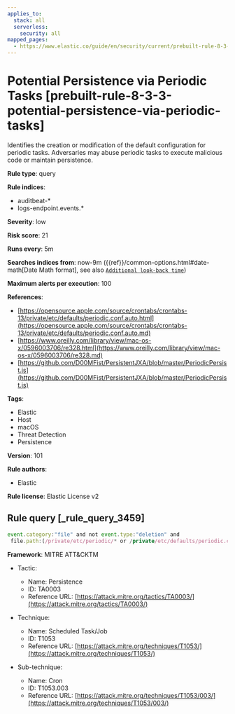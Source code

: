 ```yaml
---
applies_to:
  stack: all
  serverless:
    security: all
mapped_pages:
  - https://www.elastic.co/guide/en/security/current/prebuilt-rule-8-3-3-potential-persistence-via-periodic-tasks.html
---
```


# Potential Persistence via Periodic Tasks [prebuilt-rule-8-3-3-potential-persistence-via-periodic-tasks]

Identifies the creation or modification of the default configuration for periodic tasks. Adversaries may abuse periodic tasks to execute malicious code or maintain persistence.

**Rule type**: query

**Rule indices**:

* auditbeat-*
* logs-endpoint.events.*

**Severity**: low

**Risk score**: 21

**Runs every**: 5m

**Searches indices from**: now-9m ({{ref}}/common-options.html#date-math[Date Math format], see also [`Additional look-back time`](docs-content://solutions/security/detect-and-alert/create-detection-rule.md#rule-schedule))

**Maximum alerts per execution**: 100

**References**:

* [https://opensource.apple.com/source/crontabs/crontabs-13/private/etc/defaults/periodic.conf.auto.html](https://opensource.apple.com/source/crontabs/crontabs-13/private/etc/defaults/periodic.conf.auto.md)
* [https://www.oreilly.com/library/view/mac-os-x/0596003706/re328.html](https://www.oreilly.com/library/view/mac-os-x/0596003706/re328.md)
* [https://github.com/D00MFist/PersistentJXA/blob/master/PeriodicPersist.js](https://github.com/D00MFist/PersistentJXA/blob/master/PeriodicPersist.js)

**Tags**:

* Elastic
* Host
* macOS
* Threat Detection
* Persistence

**Version**: 101

**Rule authors**:

* Elastic

**Rule license**: Elastic License v2

## Rule query [_rule_query_3459]

```js
event.category:"file" and not event.type:"deletion" and
 file.path:(/private/etc/periodic/* or /private/etc/defaults/periodic.conf or /private/etc/periodic.conf)
```

**Framework**: MITRE ATT&CKTM

* Tactic:

    * Name: Persistence
    * ID: TA0003
    * Reference URL: [https://attack.mitre.org/tactics/TA0003/](https://attack.mitre.org/tactics/TA0003/)

* Technique:

    * Name: Scheduled Task/Job
    * ID: T1053
    * Reference URL: [https://attack.mitre.org/techniques/T1053/](https://attack.mitre.org/techniques/T1053/)

* Sub-technique:

    * Name: Cron
    * ID: T1053.003
    * Reference URL: [https://attack.mitre.org/techniques/T1053/003/](https://attack.mitre.org/techniques/T1053/003/)



